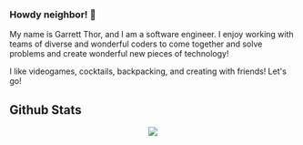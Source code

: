 ### Howdy neighbor! 👋

My name is Garrett Thor, and I am a software engineer.  I enjoy working with teams of diverse and wonderful coders to come together and solve problems and create wonderful new pieces of technology!

I like videogames, cocktails, backpacking, and creating with friends!  Let's go!


## Github Stats

<div align="center"><img src="https://github-readme-stats.vercel.app/api?username=garrettthor&show_icons=true&count_private=true&hide_border=true" align="center" /></div>


<!--
**garrettthor/garrettthor** is a ✨ _special_ ✨ repository because its `README.md` (this file) appears on your GitHub profile.

Here are some ideas to get you started:

- 🔭 I’m currently working on ...
- 🌱 I’m currently learning ...
- 👯 I’m looking to collaborate on ...
- 🤔 I’m looking for help with ...
- 💬 Ask me about ...
- 📫 How to reach me: ...
- 😄 Pronouns: ...
- ⚡ Fun fact: ...
-->
